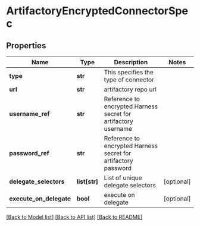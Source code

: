 # ArtifactoryEncryptedConnectorSpec

## Properties
Name | Type | Description | Notes
------------ | ------------- | ------------- | -------------
**type** | **str** | This specifies the type of connector | 
**url** | **str** | artifactory repo url | 
**username_ref** | **str** | Reference to encrypted Harness secret for artifactory username | 
**password_ref** | **str** | Reference to encrypted Harness secret for artifactory password | 
**delegate_selectors** | **list[str]** | List of unique delegate selectors | [optional] 
**execute_on_delegate** | **bool** | execute on delegate | [optional] 

[[Back to Model list]](../README.md#documentation-for-models) [[Back to API list]](../README.md#documentation-for-api-endpoints) [[Back to README]](../README.md)

